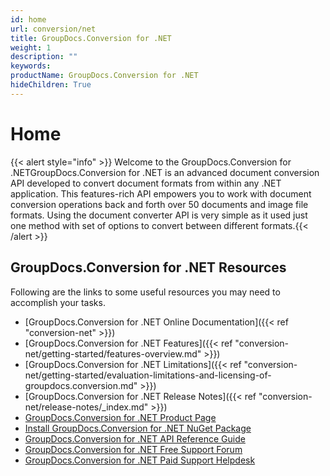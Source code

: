 ```yaml
---
id: home
url: conversion/net
title: GroupDocs.Conversion for .NET
weight: 1
description: ""
keywords: 
productName: GroupDocs.Conversion for .NET
hideChildren: True
---
```

#  Home 

{{< alert style="info" >}} Welcome to the GroupDocs.Conversion for .NETGroupDocs.Conversion for .NET is an advanced document conversion API developed to convert document formats from within any .NET application. This features-rich API empowers you to work with document conversion operations back and forth over 50 documents and image file formats. Using the document converter API is very simple as it used just one method with set of options to convert between different formats.{{< /alert >}}

## GroupDocs.Conversion for .NET Resources

Following are the links to some useful resources you may need to accomplish your tasks.

*   [GroupDocs.Conversion for .NET Online Documentation]({{< ref "conversion-net" >}})
*   [GroupDocs.Conversion for .NET Features]({{< ref "conversion-net/getting-started/features-overview.md" >}})
*   [GroupDocs.Conversion for .NET Limitations]({{< ref "conversion-net/getting-started/evaluation-limitations-and-licensing-of-groupdocs.conversion.md" >}})
*   [GroupDocs.Conversion for .NET Release Notes]({{< ref "conversion-net/release-notes/_index.md" >}})
*   [GroupDocs.Conversion for .NET Product Page](https://products.groupdocs.com/conversion/net)
*   [Install GroupDocs.Conversion for .NET NuGet Package](https://www.nuget.org/packages/GroupDocs.Conversion/)
*   [GroupDocs.Conversion for .NET API Reference Guide](https://apireference.groupdocs.com/net/conversion)
*   [GroupDocs.Conversion for .NET Free Support Forum](https://forum.groupdocs.com/c/conversion)
*   [GroupDocs.Conversion for .NET Paid Support Helpdesk](https://helpdesk.groupdocs.com/)
